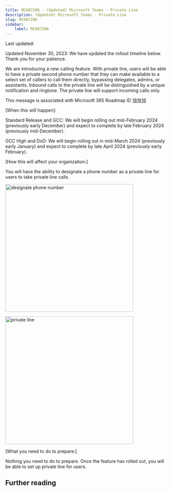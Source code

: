 ```yaml
---
title: MC687206 - (Updated) Microsoft Teams - Private Line
description: (Updated) Microsoft Teams - Private Line
slug: MC687206
sidebar:
    label: MC687206
---
```



Last updated: 

<p style="">Updated November 30, 2023: We have updated the rollout timeline below. Thank you for your patience.</p><p style="">We are introducing a new calling feature. With private line, users will be able to have a private second phone number that they can make available to a select set of callers to call them directly, bypassing delegates, admins, or assistants. Inbound calls to the private line will be distinguished by a unique notification and ringtone. The private line will support incoming calls only.&nbsp;</p>
<p>This message is associated with Microsoft 365 Roadmap ID <a href="https://www.microsoft.com/microsoft-365/roadmap?filters=&amp;searchterms=181616" target="_blank">181616</a></p><p>[When this will happen]:</p><p>Standard Release and GCC: We will begin rolling out mid-February 2024 (previously early December) and expect to complete by late February 2024 (previously mid-December).</p><p>GCC High and DoD: We will begin rolling out in mid-March 2024 (previously early January) and expect to complete by late April 2024 (previously early February).&nbsp;</p>

<p>[How this will affect your organization:]</p>

<p>You will have the ability to designate a phone number as a private line for users to take private line calls.</p><p><img src="https://img-prod-cms-rt-microsoft-com.akamaized.net/cms/api/am/imageFileData/RW1eFlA?ver=78c1" style="width: 400px;" alt="designate phone number"></p><p><img src="https://img-prod-cms-rt-microsoft-com.akamaized.net/cms/api/am/imageFileData/RW1eFlD?ver=c5ab" style="width: 400px;" alt="private line"><br></p>
<p>[What you need to do to prepare:]</p>
<p>Nothing you need to do to prepare. Once the feature has rolled out, you will be able to set up private line for users.</p>

## Further reading
